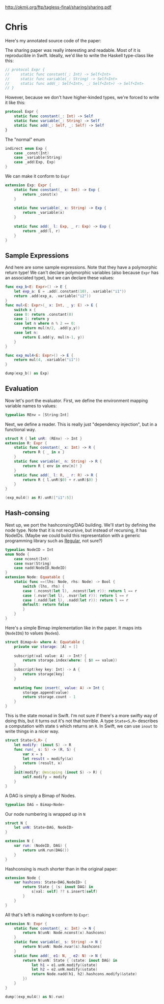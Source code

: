 http://okmij.org/ftp/tagless-final/sharing/sharing.pdf

# Chris

Here's my annotated source code of the paper:

The sharing paper was really interesting and readable. Most of it is reproducible in Swift. Ideally, we'd like to write the Haskell type-class like this:

```swift
// protocol Expr {
//     static func constant(_: Int) -> Self<Int>
//     static func variable(_: String) -> Self<Int>
//     static func add(_: Self<Int>, _: Self<Int>) -> Self<Int>
// }
```

However, because we don't have higher-kinded types, we're forced to write it like this:

```swift
protocol Expr {
    static func constant(_: Int) -> Self
    static func variable(_: String) -> Self
    static func add(_: Self, _: Self) -> Self
}
```

The "normal" enum 
 
```swift
indirect enum Exp {
    case _const(Int)
    case _variable(String)
    case _add(Exp, Exp)
}
```
 
We can make it conform to `Expr`

```swift
extension Exp: Expr {
    static func constant(_ x: Int) -> Exp {
        return _const(x)
    }
    
    static func variable(_ x: String) -> Exp {
        return _variable(x)
    }
    
    static func add(_ l: Exp, _ r: Exp) -> Exp {
        return _add(l, r)
    }
}
```

## Sample Expressions

And here are some sample expressions. Note that they have a polymorphic return type! We can't declare polymorphic variables (also because `Expr` has an associated type), but we can declare these values:
 
```swift
func exp_b<E: Expr>() -> E {
    let exp_a: E = .add(.constant(10), .variable("i1"))
    return .add(exp_a, .variable("i2"))
}
func mul<E: Expr>(_ x: Int, _ y: E) -> E {
    switch x {
    case 0: return .constant(0)
    case 1: return y
    case let n where n % 2 == 0:
        return mul(n/2, .add(y,y))
    case let n:
        return E.add(y, mul(n-1, y))
    }
}

func exp_mul4<E: Expr>() -> E {
    return mul(4, .variable("i1"))
}

dump(exp_b() as Exp)
```

## Evaluation

Now let's port the evaluator. First, we define the environment mapping variable names to values:

```swift
typealias REnv = [String:Int]
```

Next, we define a reader. This is really just "dependency injection", but in a functional way.

```swift
struct R { let unR: (REnv) -> Int }
extension R: Expr {
    static func constant(_ x: Int) -> R {
        return R { _ in x }
    }
    static func variable(_ n: String) -> R {
        return R { env in env[n]! }
    }
    static func add(_ l: R, _ r: R) -> R {
        return R { l.unR($0) + r.unR($0) }
    }
}

(exp_mul4() as R).unR(["i1":5])
```

## Hash-consing

Next up, we port the hashconsing/DAG building. We'll start by defining the node type. Note that it is not recursive, but instead of recursing, it has NodeIDs. (Maybe we could build this representation with a generic programming library such as [Regular](https://hackage.haskell.org/package/regular), not sure?)


```swift
typealias NodeID = Int
enum Node {
    case nconst(Int)
    case nvar(String)
    case nadd(NodeID,NodeID)
}
extension Node: Equatable {
    static func ==(lhs: Node, rhs: Node) -> Bool {
        switch (lhs, rhs) {
        case (.nconst(let l), .nconst(let r)): return l == r
        case (.nvar(let l), .nvar(let r)): return l == r
        case (.nadd(let l), .nadd(let r)): return l == r
        default: return false
        }
    }
}
```

Here's a simple Bimap implementation like in the paper. It maps ints (`NodeID`s) to values (`Node`s).

```swift
struct Bimap<A> where A: Equatable {
    private var storage: [A] = []
    
    subscript(val value: A) -> Int? {
        return storage.index(where: { $0 == value})
    }
    subscript(key key: Int) -> A {
        return storage[key]
    }
    
    mutating func insert(_ value: A) -> Int {
        storage.append(value)
        return storage.count - 1
    }
}
```

This is the state monad in Swift. I'm not sure if there's a more swifty way of doing this, but it turns out it's not that horrible. A type `State<S,R>` describes a computation with state `S` which returns an `R`. In Swift, we can use `inout` to write things in a nicer way.
 
```swift
struct State<S,R> {
    let modify: (inout S) -> R
    func run(_ s: S) -> (R, S) {
        var x = s
        let result = modify(&x)
        return (result, x)
    }
    init(modify: @escaping (inout S) -> R) {
        self.modify = modify
    }
}
```

A DAG is simply a Bimap of Nodes.

```swift
typealias DAG = Bimap<Node>
```

Our node numbering is wrapped up in `N`
 
```swift
struct N {
    let unN: State<DAG, NodeID>
}

extension N {
    var run: (NodeID, DAG) {
        return unN.run(DAG())
    }
}

```
Hashconsing is much shorter than in the original paper:
 
```swift
extension Node {
    var hashcons: State<DAG,NodeID> {
        return State { (s: inout DAG) in
            s[val: self] ?? s.insert(self)
        }
    }
}
```

All that's left is making `N` conform to `Expr`:
 
```swift
extension N: Expr {
    static func constant(_ x: Int) -> N {
        return N(unN: Node.nconst(x).hashcons)
    }
    static func variable(_ s: String) -> N {
        return N(unN: Node.nvar(s).hashcons)
    }
    static func add(_ e1: N, _ e2: N) -> N {
        return N(unN: State { (state: inout DAG) in
            let h1 = e1.unN.modify(&state)
            let h2 = e2.unN.modify(&state)
            return Node.nadd(h1, h2).hashcons.modify(&state)
        })
    }
}

dump((exp_mul4() as N).run)
```
